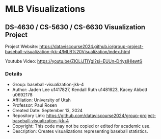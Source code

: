 # MLB Visualizations

## DS-4630 / CS-5630 / CS-6630 Visualization Project

Project Website:
https://dataviscourse2024.github.io/group-project-baseball-visualization-jkk-4/MLB%20Visualization/index.html

Youtube Video: 
https://youtu.be/ZIOLiJTlYgI?si=EUUn-D4yslHIewt6

### Details

- Group: baseball-visualization-jkk-4
- Author: Jaden Lee u1417827, Kendall Ruth u1481623, Kacey Abbott u0692178
- Affiliation: University of Utah
- Professor: Paul Rosen
- Created Date: September 13, 2024
- Repository Link: https://github.com/dataviscourse2024/group-project-baseball-visualization-jkk-4
- Copyright: This code may not be copied or edited for academic use.
- Description: Creates visualizations representing baseball statistics.

